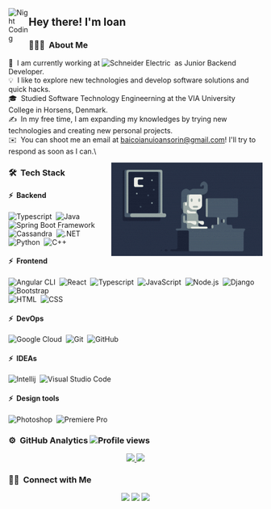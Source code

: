 <img alt="Night Coding" src="./assets/Hand%20Wave.gif" width='40' align="left"/><h2>Hey there! I'm Ioan</h2>

### 👨🏻‍💻 &nbsp;About Me

🔭 &nbsp;I am currently working at ![Schneider Electric](https://img.shields.io/badge/-Schneider%20Electric-05122A?style=flat&logo=schneiderelectric)&nbsp; as Junior Backend Developer.\
💡 &nbsp;I like to explore new technologies and develop software solutions and quick hacks.\
🎓 &nbsp;Studied Software Technology Engineerning at the VIA University College in Horsens, Denmark.\
✍️ &nbsp;In my free time, I am expanding my knowledges by trying new technologies and creating new personal projects.\
✉️ &nbsp;You can shoot me an email at baicoianuioansorin@gmail.com! I'll try to respond as soon as I can.\
<!--📄 &nbsp;Please have a look at my [Résumé](https://www.myresume.com) for more details about me. I'm open to feedback and suggestions! -->

<img alt="Night Coding" src="https://raw.githubusercontent.com/AVS1508/AVS1508/master/assets/Night-Coding.gif" align="right"/>

### 🛠 &nbsp;Tech Stack

#### ⚡ &nbsp;Backend
![Typescript](https://img.shields.io/badge/-Typescript-05122A?style=flat&logo=typescript)&nbsp;
![Java](https://img.shields.io/badge/-Java-05122A?style=flat&logo=Java&logoColor=FFA518)&nbsp;
![Spring Boot Framework](https://img.shields.io/badge/-Spring%20Boot%20Framework-05122A?style=flat&logo=springboot)&nbsp;
![Cassandra](https://img.shields.io/badge/-Cassandra-05122A?style=flat&logo=apachecassandra)&nbsp;
![.NET](https://img.shields.io/badge/-.NET-05122A?style=flat&logo=dotnet)&nbsp;
![Python](https://img.shields.io/badge/-Python-05122A?style=flat&logo=python)&nbsp;
![C++](https://img.shields.io/badge/-C++-05122A?style=flat&logo=cplusplus)&nbsp;

#### ⚡ &nbsp;Frontend
![Angular CLI](https://img.shields.io/badge/-Angular%20CLI-05122A)&nbsp;
![React](https://img.shields.io/badge/-React-05122A?style=flat&logo=react)&nbsp;
![Typescript](https://img.shields.io/badge/-Typescript-05122A?style=flat&logo=typescript)&nbsp;
![JavaScript](https://img.shields.io/badge/-JavaScript-05122A?style=flat&logo=javascript)&nbsp;
![Node.js](https://img.shields.io/badge/-Node.js-05122A?style=flat&logo=node.js)&nbsp;
![Django](https://img.shields.io/badge/-Django-05122A?style=flat&logo=django&logoColor=092E20)&nbsp;
![Bootstrap](https://img.shields.io/badge/-Bootstrap-05122A?style=flat&logo=bootstrap&logoColor=563D7C)\
![HTML](https://img.shields.io/badge/-HTML-05122A?style=flat&logo=HTML5)&nbsp;
![CSS](https://img.shields.io/badge/-CSS-05122A?style=flat&logo=CSS3&logoColor=1572B6)&nbsp;

#### ⚡ &nbsp;DevOps
![Google Cloud](https://img.shields.io/badge/-Google%20Cloud-05122A?style=flat&logo=googlecloud)&nbsp;
![Git](https://img.shields.io/badge/-Git-05122A?style=flat&logo=git)&nbsp;
![GitHub](https://img.shields.io/badge/-GitHub-05122A?style=flat&logo=github)&nbsp;

#### ⚡ &nbsp;IDEAs
![Intellij](https://img.shields.io/badge/-Intellij-05122A?style=flat&logo=intellijidea)&nbsp;
![Visual Studio Code](https://img.shields.io/badge/-Visual%20Studio%20Code-05122A?style=flat&logo=visual-studio-code&logoColor=007ACC)&nbsp;

#### ⚡ &nbsp;Design tools
![Photoshop](https://img.shields.io/badge/-Photoshop-05122A?style=flat&logo=adobe-photoshop)&nbsp;
![Premiere Pro](https://img.shields.io/badge/-Premiere%20Pro-05122A?style=flat&logo=adobepremierepro)&nbsp;

### ⚙️ &nbsp;GitHub Analytics ![Profile views](https://komarev.com/ghpvc/?username=BaicoianuIoanSorin)

<p align="center">
<a href="https://github.com/BaicoianuIoanSorin">
  <img height="180em" src="https://github-readme-stats-eight-theta.vercel.app/api?username=bis-code&show_icons=true&theme=algolia&include_all_commits=true&count_private=true"/>
  <img height="180em" src="https://github-readme-stats-eight-theta.vercel.app/api/top-langs/?username=bis-code&layout=compact&langs_count=8&theme=algolia"/>
</a>
</p>

### 🤝🏻 &nbsp;Connect with Me

<p align="center">
<!--   My website profile *Coming soon* -->
<a href="https://www.linkedin.com/in/baicoianu-ioan-sorin-7a452a1b2/"><img src="https://img.shields.io/badge/-Baicoianu%20Ioan%20Sorin-0077B5?style=flat&logo=linkedin&logoColor=white"/></a>
<a href="mailto:baicoianuioansorin@gmail.com"><img src="https://img.shields.io/badge/-baicoianuioansorin@gmail.com-D14836?style=flat&logo=Gmail&logoColor=white"/></a>
<a href="https://instagram.com/ionut.bis"><img src="https://img.shields.io/badge/-@ionut.bis-E4405F?style=flat&logo=Instagram&logoColor=white"/></a>
</p>
